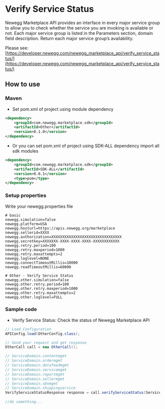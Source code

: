 # Verify Service Status
Newegg Marketplace API provides an interface in every major service group to allow you to check whether the service you are invoking is available or not. Each major service group is listed in the Parameters section, domain field description.  Return each major service group’s availability.

Please see: [https://developer.newegg.com/newegg_marketplace_api/verify_service_status/](https://developer.newegg.com/newegg_marketplace_api/verify_service_status/)

## How to use
### Maven
- Set pom.xml of project using module dependency
```xml
<dependency>
    <groupId>com.newegg.marketplace.sdk</groupId>
    <artifactId>Other</artifactId>
    <version>0.1.0</version>
</dependency>
```

- Or you can set pom.xml of project using SDK-ALL dependency import all sdk modules
```xml
<dependency>
    <groupId>com.newegg.marketplace.sdk</groupId>
    <artifactId>SDK-ALL</artifactId>
    <version>0.0.1</version>
    <type>pom</type>
</dependency>
```

### Setup properties
Write your newegg.properties file
```properties
# basic
newegg.simulation=false
newegg.platform=USA
newegg.hosturl=https://apis.newegg.org/marketplace
newegg.sellerid=XXXX
newegg.authorization=XXXXXXXXXXXXXXXXXXXXXXXXXXXXXXXX
newegg.secretkey=XXXXXXX-XXXX-XXXX-XXXX-XXXXXXXXXXXX
newegg.retry.period=100
newegg.retry.maxperiod=1000
newegg.retry.maxattempts=2
newegg.loglevel=NONE
newegg.connectTimeoutMillis=10000
newegg.readTimeoutMillis=60000

# Other - Verify Service Status
newegg.other.simulation=false
newegg.other.retry.period=100
newegg.other.retry.maxperiod=1000
newegg.other.retry.maxattempts=2
newegg.other.loglevel=FULL
```

### Sample code
- Verify Service Status: Check the status of Newegg Marketplace API
```java
// Load Configuration
APIConfig.load(OtherConfig.class);

// Send your request and get response
OtherCall call = new OtherCall();

// ServiceDomain.contentmgmt
// ServiceDomain.ordermgmt
// ServiceDomain.datafeedmgmt
// ServiceDomain.servicemgmt
// ServiceDomain.reportmgmt
// ServiceDomain.sellermgmt
// ServiceDomain.sbnmgmt
// ServiceDomain.shippingservice
VerifyServiceStatusResponse response = call.verifyServiceStatus(ServiceDomain.ordermgmt);
	
//do something...
```
